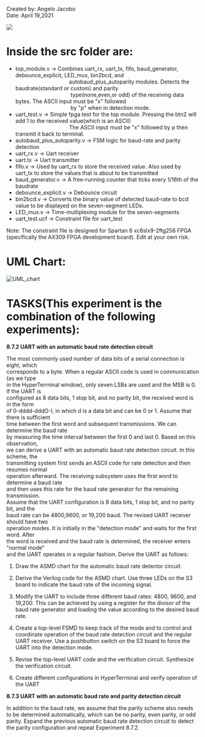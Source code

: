 Created by: Angelo Jacobo   
Date: April 19,2021  

[![](https://user-images.githubusercontent.com/87559347/126114856-07dc486c-6a33-42db-b632-a64c81234c04.png)]( https://youtu.be/79ZCUKdt35I)

# Inside the src folder are:  
* top_module.v -> Combines uart_rx, uart_tx, fifo, baud_generator, debounce_explicit, LED_mux, bin2bcd, and  
&emsp;&emsp;&emsp;&emsp;&emsp;&emsp;&emsp;&emsp;&emsp;&emsp;autobaud_plus_autoparity modules. Detects the baudrate(standard or custom) and parity   
&emsp;&emsp;&emsp;&emsp;&emsp;&emsp;&emsp;&emsp;&emsp;&emsp; type(none,even,or odd) of the receiving data bytes. The ASCII input must be "x" followed  
&emsp;&emsp;&emsp;&emsp;&emsp;&emsp;&emsp;&emsp;&emsp;&emsp; by "p" when in detection mode.  
* uart_test.v -> Simple fpga test for the top module. Pressing the btn2 will add 1 to the received value(which is an ASCII)  
&emsp;&emsp;&emsp;&emsp;&emsp;&emsp;&emsp;&emsp;&emsp;&emsp;The ASCII input must be "x" followed by p then transmit it back to terminal.  
* autobaud_plus_autoparity.v -> FSM logic for baud-rate and parity detection   
* uart_rx.v -> Uart receiver   
* uart.tx -> Uart transmitter  
* fifo.v -> Used by uart_rx to store the received value. Also used by uart_tx to store the values that is about to be transmitted  
* baud_generator.v -> A free-running counter that ticks every 1/16th of the baudrate  
* debounce_explicit.v -> Debounce circuit  
* bin2bcd.v -> Converts the binary value of detected baud-rate to bcd value to be displayed on the seven-segment LEDs.  
* LED_mux.v -> Time-multiplexing module for the seven-segments  
* uart_test.ucf -> Constraint file for uart_test  

Note: The constraint file is designed for Spartan 6 xc6slx9-2ftg256 FPGA (specifically the AX309 FPGA development board). Edit at your own risk.

# UML Chart:  
![UML_chart](https://user-images.githubusercontent.com/87559347/126113633-b21d0aa0-42c5-4ecd-9d58-4f99eb6277bf.jpg)  



# TASKS(This experiment is the combination of the following experiments):  
**8.7.2 UART with an automatic baud rate detection circuit**

The most commonly used number of data bits of a serial connection is eight, which   
corresponds to a byte. When a regular ASCII code is used in communication (as we type  
in   the HyperTerrninal window), only seven LSBs are used and the MSB is 0. If the UART is     
configured as 8 data bits, 1 stop bit, and no parity bit, the received word is in the form   
of 0-dddd-dddO-I, in which d is a data bit and can be 0 or 1. Assume that there is sufficient     
time between the first word and subsequent transmissions. We can determine the baud rate    
by measuring the time interval between the first 0 and last 0. Based on this observation,  
we can derive a UART with an automatic baud rate detection circuit. In this scheme, the   
transmitting system first sends an ASCII code for rate detection and then resumes normal   
operation afterward. The receiving subsystem uses the first word to determine a baud rate   
and then uses this rate for the baud rate generator for the remaining transmission.   
Assume that the UART configuration is 8 data bits, 1 stop bit, and no parity bit, and the   
baud rate can be 4800,9600, or 19,200 baud. The revised UART receiver should have two   
operation modes. It is initially in the "detection mode" and waits for the first word. After   
the word is received and the baud rate is determined, the receiver enters "normal mode"   
and the UART operates in a regular fashion. Derive the UART as follows:   

1. Draw the ASMD chart for the automatic baud rate detector circuit. 

2. Derive the Verilog code for the ASMD chart. Use three LEDs on the S3 board to 
indicate the baud rate of the incoming signal. 

3. Modify the UART to include three different baud rates: 4800, 9600, and 19,200. 
This can be achieved by using a register for the divisor of the baud rate generator and 
loading the value according to the desired baud rate. 

4. Create a top-level FSMD to keep track of the mode and to control and coordinate 
operation of the baud rate detection circuit and the regular UART receiver. Use a 
pushbutton switch on the S3 board to force the UART into the detection mode. 

5. Revise the top-level UART code and the verification circuit. Synthesize the verification circuit. 

6. Create different configurations in HyperTerrninal and verify operation of the UART


**8.7.3 UART with an automatic baud rate and parity detection circuit**

In addition to the baud rate, we assume that the parity scheme also needs to be determined 
automatically, which can be no parity, even parity, or odd parity. Expand the previous 
automatic baud rate detection circuit to detect the parity configuration and repeat Experiment 8.7.2. 
